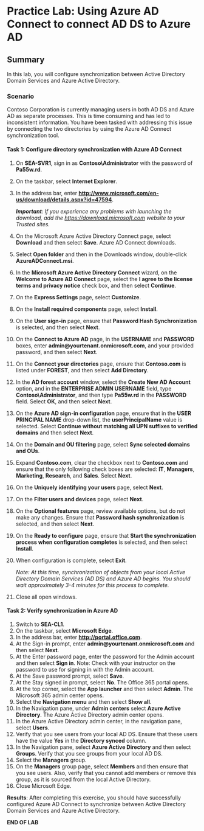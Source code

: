 # Practice Lab: Using Azure AD Connect to connect AD DS to Azure AD

## Summary

In this lab, you will configure synchronization between Active Directory Domain Services and Azure Active Directory.

### Scenario

Contoso Corporation is currently managing users in both AD DS and Azure AD as separate processes. This is time consuming and has led to inconsistent information. You have been tasked with addressing this issue by connecting the two directories by using the Azure AD Connect synchronization tool.

#### Task 1: Configure directory synchronization with Azure AD Connect

1. On **SEA-SVR1**, sign in as **Contoso\\Administrator** with the password of **Pa55w.rd**.
2. On the taskbar, select **Internet Explorer**.
3. In the address bar, enter **http://www.microsoft.com/en-us/download/details.aspx?id=47594**.

    _**Important**: If you experience any problems with launching the download, add the https://download.microsoft.com website to your Trusted sites._

4. On the Microsoft Azure Active Directory Connect page, select **Download** and then select **Save**. Azure AD Connect downloads.
5. Select **Open folder** and then in the Downloads window, double-click **AzureADConnect.msi**.
6. In the **Microsoft Azure Active Directory Connect** wizard, on the **Welcome to Azure AD Connect** page, select the **I agree to the license terms and privacy notice** check box, and then select **Continue**.
7. On the **Express Settings** page, select **Customize**.
8. On the **Install required components** page, select **Install**.
9. On the **User sign-in** page, ensure that **Password Hash Synchronization** is selected, and then select **Next**.
10. On the **Connect to Azure AD** page, in the **USERNAME** and **PASSWORD** boxes, enter **admin\@yourtenant.onmicrosoft.com**, and your provided password, and then select **Next**.
11. On the **Connect your directories** page, ensure that **Contoso.com** is listed under **FOREST**, and then select **Add Directory**.
12. In the **AD forest account** window, select the **Create New AD Account** option, and in the **ENTERPRISE ADMIN USERNAME** field, type **Contoso\\Administrator**, and then type **Pa55w.rd** in the **PASSWORD** field. Select **OK**, and then select **Next**.
13. On the **Azure AD sign-in configuration** page, ensure that in the **USER PRINCIPAL NAME** drop-down list, the **userPrincipalName** value is selected. Select **Continue without matching all UPN suffixes to verified domains** and then select **Next**.
14. On the **Domain and OU filtering** page, select **Sync selected domains and OUs**.
15. Expand **Contoso.com**, clear the checkbox next to **Contoso.com** and ensure that the only following check boxes are selected: **IT**, **Managers**, **Marketing**, **Research**, and **Sales**. Select **Next**.
16. On the **Uniquely identifying your users** page, select **Next**.
17. On the **Filter users and devices** page, select **Next**.
18. On the **Optional features** page, review available options, but do not make any changes. Ensure that **Password hash synchronization** is selected, and then select **Next**.
19. On the **Ready to configure** page, ensure that **Start the synchronization process when configuration completes** is selected, and then select **Install**.
20. When configuration is complete, select **Exit**.

    _Note: At this time, synchronization of objects from your local Active Directory Domain Services (AD DS) and Azure AD begins. You should wait approximately 3-4 minutes for this process to complete._

21. Close all open windows.

#### Task 2: Verify synchronization in Azure AD

1. Switch to **SEA-CL1**.
2. On the taskbar, select **Microsoft Edge**.
3. In the address bar, enter **http://portal.office.com**.
4. At the Sign-in prompt, enter **admin\@yourtenant.onmicrosoft.com** and then select **Next**.
5. At the Enter password page, enter the password for the Admin account and then select **Sign in**. Note: Check with your instructor on the password to use for signing in with the Admin account.
6. At the Save password prompt, select **Save**.
7. At the Stay signed in prompt, select **No**. The Office 365 portal opens.
8. At the top corner, select the **App launcher** and then select **Admin**. The Microsoft 365 admin center opens.
9. Select the **Navigation menu** and then select **Show all**.
10. In the Navigation pane, under **Admin centers** select **Azure Active Directory**. The Azure Active Directory admin center opens.
11. In the Azure Active Directory admin center, in the navigation pane, select **Users**.
12. Verify that you see users from your local AD DS. Ensure that these users have the value **Yes** in the **Directory synced** column. 
13. In the Navigation pane, select **Azure Active Directory** and then select **Groups**. Verify that you see groups from your local AD DS.
14. Select the **Managers** group.
15. On the **Managers** group page, select **Members** and then ensure that you see users. Also, verify that you cannot add members or remove this group, as it is sourced from the local Active Directory. 
16. Close Microsoft Edge.

**Results**: After completing this exercise, you should have successfully configured Azure AD Connect to synchronize between Active Directory Domain Services and Azure Active Directory.

**END OF LAB**